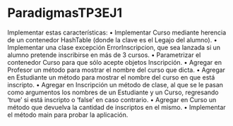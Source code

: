 # ParadigmasTP3EJ1
Implementar estas características:
• Implementar Curso mediante herencia de un contenedor HashTable (donde la clave es el Legajo del alumno).
• Implementar una clase excepción ErrorInscripcion, que sea lanzada si un alumno pretende inscribirse en más de
3 cursos.
• Parametrizar el contenedor Curso para que sólo acepte objetos Inscripción.
• Agregar en Profesor un método para mostrar el nombre del curso que dicta.
• Agregar en Estudiante un método para mostrar el nombre del curso en que está inscripto.
• Agregar en Inscripción un método de clase, al que se le pasan como argumentos los nombres de un Estudiante y
un Curso, regresando ‘true’ si está inscripto o ‘false’ en caso contrario.
• Agregar en Curso un método que devuelva la cantidad de inscriptos en el mismo.
• Implementar el método main para probar la aplicación.
